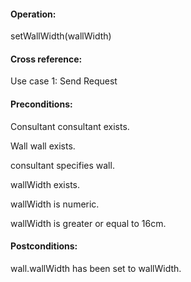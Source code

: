 #### Operation: 

setWallWidth(wallWidth) 

#### Cross reference: 

Use case 1: Send Request 

#### Preconditions: 

Consultant consultant exists. 

Wall wall exists. 

consultant specifies wall.

wallWidth exists.

wallWidth is numeric.

wallWidth is greater or equal to 16cm.

#### Postconditions: 

wall.wallWidth has been set to wallWidth. 
